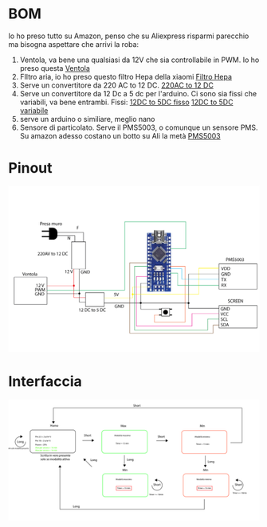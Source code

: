 # BOM

Io ho preso tutto su Amazon, penso che su Aliexpress risparmi parecchio ma bisogna aspettare che arrivi la roba:

1. Ventola, va bene una qualsiasi da 12V che sia controllabile in PWM. Io ho preso questa [Ventola](https://www.amazon.it/dp/B00KFCRF1A?psc=1&ref=ppx_yo2ov_dt_b_product_details)
2. FIltro aria, io  ho preso questo filtro Hepa della xiaomi [Filtro Hepa](https://www.amazon.it/dp/B081K5MPS8?psc=1&ref=ppx_yo2ov_dt_b_product_details)
3. Serve un convertitore da 220 AC to 12 DC. [220AC to 12 DC](https://www.amazon.it/TECNOIOT-Alimentazione-Step-Down-commutazione-ondulazione/dp/B095J92HPD/ref=sr_1_5?__mk_it_IT=%C3%85M%C3%85%C5%BD%C3%95%C3%91&crid=3RYOB6NQ6GSWY&keywords=220v+ac+to+12v+dc+arduino&qid=1696663955&sprefix=220v+ac+to+12v+dc+arduin%2Caps%2C251&sr=8-5)
4. Serve un convertitore da 12 Dc a 5 dc per l'arduino. Ci sono sia fissi che variabili, va bene entrambi. Fissi: [12DC to 5DC fisso](https://www.amazon.it/EPLZON-Converter-Transformer-Regulator-confezione/dp/B0B58T2YY8/ref=sr_1_9?__mk_it_IT=%C3%85M%C3%85%C5%BD%C3%95%C3%91&crid=1K21GXY34FQKW&keywords=12+dc+to+5+dc&qid=1696664130&sprefix=12+dc+to+5+dc%2Caps%2C169&sr=8-9) [12DC to 5DC variabile](https://www.amazon.it/Hailege-Module-Regulator-Adjustable-Convert/dp/B07XT8C3BK/ref=sr_1_6?__mk_it_IT=%C3%85M%C3%85%C5%BD%C3%95%C3%91&crid=29636HODBHJJP&keywords=12+dc+to+5+dc&qid=1696690147&sprefix=12+dc+to+5+dc%2Caps%2C158&sr=8-6)
5. serve un arduino o similiare, meglio nano
6. Sensore di particolato. Serve il PMS5003, o comunque un sensore PMS. Su amazon adesso costano un botto su Ali la metà [PMS5003](https://it.aliexpress.com/item/32944660534.html?spm=a2g0o.productlist.main.1.46653T0q3T0qCa&algo_pvid=1987cc27-e0a0-4a2d-a1fc-4a23bb794278&aem_p4p_detail=202310070040155063549238633600017337564&algo_exp_id=1987cc27-e0a0-4a2d-a1fc-4a23bb794278-0&pdp_npi=4%40dis%21EUR%2116.53%2115.21%21%21%2117.02%21%21%40211b88f016966644155864802e0dde%2110000001648704477%21sea%21IT%210%21AB&curPageLogUid=eR95rfTKWDtP&search_p4p_id=202310070040155063549238633600017337564_1)

# Pinout
![Diagramma](DiagrammaFiltroAria.jpg)

# Interfaccia
![Interfaccia](Schermi.jpg)